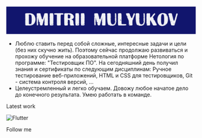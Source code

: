 ![Header](assets/logoza.png)

- Люблю ставить перед собой сложные, интересные задачи и цели (без них скучно жить). Поэтому сейчас продолжаю развиваться и прохожу обучение на образовательной платформе Нетология по программе: "Тестировщик ПО". На сегодняшний день получил знания и сертификаты по следующим дисциплинам: Ручное тестирование веб-приложений, HTML и CSS для тестировщиков, Git - система контроля версий, ...
- Целеустремленный и легко обучаем. Довожу любое начатое дело до конечного результата. Умею работать в команде.

Latest work

![Flutter](https://img.shields.io/badge/-Flutter-000000?style=for-the-badge&logo=flutter&logoColor=#318CE7FF)

Follow me